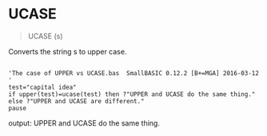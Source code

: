 # UCASE

> UCASE (s)

Converts the string s to upper case.


~~~

'The case of UPPER vs UCASE.bas  SmallBASIC 0.12.2 [B+=MGA] 2016-03-12
'
test="capital idea"
if upper(test)=ucase(test) then ?"UPPER and UCASE do the same thing." else ?"UPPER and UCASE are different."
pause

~~~

output: UPPER and UCASE do the same thing.


